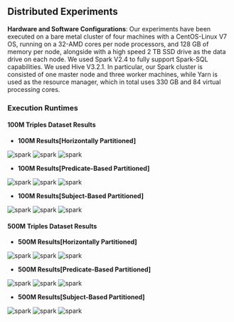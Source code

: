 ## Distributed Experiments

**Hardware and Software Configurations**: Our experiments have been executed on a bare metal cluster of four machines with a CentOS-Linux V7 OS, running on a 32-AMD cores per node processors, and 128 GB of memory per node, alongside with a high speed 2 TB SSD drive as the data drive on each node. We used Spark V2.4 to fully support Spark-SQL capabilities. We used Hive V3.2.1. In particular, our Spark cluster is consisted of one master node and three worker machines, while Yarn is used as the resource manager, which in total uses 330 GB and 84 virtual processing cores.


### Execution Runtimes

#### 100M Triples Dataset Results

* **100M Results[Horizontally Partitioned]**

<img src="figures/DistributedExperiments/ExecutionRuntimes/100M/100M-Horizontal/ST-100M-Horizontal All queries.png" alt="spark" > 
<img src="figures/DistributedExperiments/ExecutionRuntimes/100M/100M-Horizontal/VT-100M-Horizontal All queries.png" alt="spark" >
<img src="figures/DistributedExperiments/ExecutionRuntimes/100M/100M-Horizontal/PT-100M-Horizontal All queries.png" alt="spark" >

* **100M Results[Predicate-Based Partitioned]**

<img src="figures/DistributedExperiments/ExecutionRuntimes/100M/100M-Predicate/ST-100M-Predicate All queries.png" alt="spark" > 
<img src="figures/DistributedExperiments/ExecutionRuntimes/100M/100M-Predicate/VT-100M-Predicate All queries.png" alt="spark" >
<img src="figures/DistributedExperiments/ExecutionRuntimes/100M/100M-Predicate/PT-100M-Predicate All queries.png" alt="spark" >

* **100M Results[Subject-Based Partitioned]**

<img src="figures/DistributedExperiments/ExecutionRuntimes/100M/100M-Subject/ST-100M-Subject All queries.png" alt="spark" > 
<img src="figures/DistributedExperiments/ExecutionRuntimes/100M/100M-Subject/VT-100M-Subject All queries.png" alt="spark" >
<img src="figures/DistributedExperiments/ExecutionRuntimes/100M/100M-Subject/PT-100M-Subject All queries.png" alt="spark" >



#### 500M Triples Dataset Results

* **500M Results[Horizontally Partitioned]**

<img src="figures/DistributedExperiments/ExecutionRuntimes/500M/500M-Horizontal/ST-500M-Horizontal All queries.png" alt="spark" > 
<img src="figures/DistributedExperiments/ExecutionRuntimes/500M/500M-Horizontal/VT-500M-Horizontal All queries.png" alt="spark" >
<img src="figures/DistributedExperiments/ExecutionRuntimes/500M/500M-Horizontal/PT-500M-Horizontal All queries.png" alt="spark" >

* **500M Results[Predicate-Based Partitioned]**

<img src="figures/DistributedExperiments/ExecutionRuntimes/500M/500M-Predicate/ST-500M-Predicate All queries.png" alt="spark" > 
<img src="figures/DistributedExperiments/ExecutionRuntimes/500M/500M-Predicate/VT-500M-Predicate All queries.png" alt="spark" >
<img src="figures/DistributedExperiments/ExecutionRuntimes/500M/500M-Predicate/PT-500M-Predicate All queries.png" alt="spark" >

* **500M Results[Subject-Based Partitioned]**

<img src="figures/DistributedExperiments/ExecutionRuntimes/500M/500M-Subject/ST-500M-Subject All queries.png" alt="spark" > 
<img src="figures/DistributedExperiments/ExecutionRuntimes/500M/500M-Subject/VT-500M-Subject All queries.png" alt="spark" >
<img src="figures/DistributedExperiments/ExecutionRuntimes/500M/500M-Subject/PT-500M-Subject All queries.png" alt="spark" >
